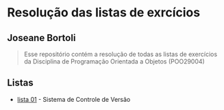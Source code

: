 # Resolução das listas de exrcícios

## Joseane Bortoli
> Esse repositório contém a resolução de todas as listas de exercícios da Disciplina de Programação Orientada a Objetos (POO29004)

## Listas
- [lista 01](lista-01/Readme.md) - Sistema de Controle de Versão
